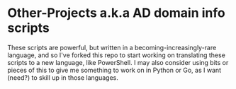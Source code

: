 # Other-Projects a.k.a AD domain info scripts
These scripts are powerful, but written in a becoming-increasingly-rare language, and so I've forked this repo to start working on translating these scripts to a new language, like PowerShell.
I may also consider using bits or pieces of this to give me something to work on in Python or Go, as I want (need?) to skill up in those languages.

